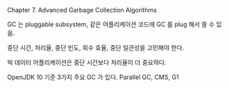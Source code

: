 Chapter 7. Advanced Garbage Collection Algorithms

GC 는 pluggable subsystem, 같은 어플리케이션 코드에 GC 를 plug 해서 쓸 수 있음.

중단 시간, 처리율, 중단 빈도, 회수 효율, 중단 일관성을 고민해야 한다.

빅 데이터 어플리케이션은 중단 시간보다 처리율이 더 중요하다.

OpenJDK 10 기준 3가지 주요 GC 가 있다. Parallel GC, CMS, G1
